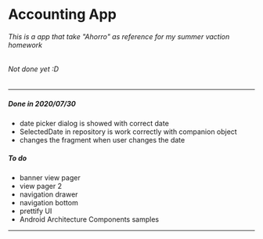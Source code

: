 # Accounting App
###### This is a app that take "Ahorro" as reference for my summer vaction homework 
###### Not done yet :D
-------
##### Done in 2020/07/30
- date picker dialog is showed with correct date
- SelectedDate in repository is work correctly with companion object
- changes the fragment when user changes the date

##### To do
- banner view pager
- view pager 2
- navigation drawer
- navigation bottom
- prettify UI
- Android Architecture Components samples
-------
